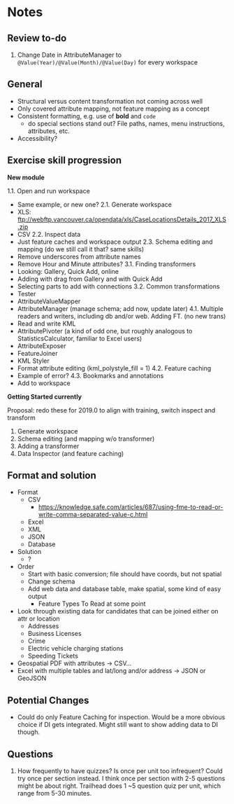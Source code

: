 # Notes

## Review to-do

1. Change Date in AttributeManager to `@Value(Year)/@Value(Month)/@Value(Day)` for every workspace

## General

- Structural versus content transformation not coming across well
- Only covered attribute mapping, not feature mapping as a concept
- Consistent formatting, e.g. use of **bold** and `code`
  - do special sections stand out? File paths, names, menu instructions, attributes, etc.
- Accessibility?

## Exercise skill progression

**New module**

1.1. Open and run workspace
- Same example, or new one?
2.1. Generate workspace
- XLS: ftp://webftp.vancouver.ca/opendata/xls/CaseLocationsDetails_2017_XLS.zip
- CSV
2.2. Inspect data
- Just feature caches and workspace output
2.3. Schema editing and mapping (do we still call it that? same skills)
- Remove underscores from attribute names
- Remove Hour and Minute attributes?
3.1. Finding transformers
- Looking: Gallery, Quick Add, online
- Adding with drag from Gallery and with Quick Add
- Selecting parts to add with connections
3.2. Common transformations
- Tester
- AttributeValueMapper
- AttributeManager (manage schema; add now, update later)
4.1. Multiple readers and writers, including db and/or web. Adding FT. (no new trans)
- Read and write KML
- AttributePivoter (a kind of odd one, but roughly analogous to StatisticsCalculator, familiar to Excel users)
- AttributeExposer
- FeatureJoiner
- KML Styler
- Format attribute editing (kml_polystyle_fill = 1)
4.2. Feature caching
- Example of error?
4.3. Bookmarks and annotations
- Add to workspace

**Getting Started currently**

Proposal: redo these for 2019.0 to align with training, switch inspect and transform

1. Generate workspace
2. Schema editing (and mapping w/o transformer)
3. Adding a transformer
4. Data Inspector (and feature caching)

## Format and solution

- Format
  - CSV
    - https://knowledge.safe.com/articles/687/using-fme-to-read-or-write-comma-separated-value-c.html
  - Excel
  - XML
  - JSON
  - Database
- Solution
  - ?
- Order
  - Start with basic conversion; file should have coords, but not spatial
  - Change schema
  - Add web data and database table, make spatial, some kind of easy output
    - Feature Types To Read at some point
- Look through existing data for candidates that can be joined either on attr or location
  - Addresses
  - Business Licenses
  - Crime
  - Electric vehicle charging stations
  - Speeding Tickets
- Geospatial PDF with attributes -> CSV...
- Excel with multiple tables and lat/long and/or address -> JSON or GeoJSON

## Potential Changes

- Could do only Feature Caching for inspection. Would be a more obvious choice if DI gets integrated. Might still want to show adding data to DI though.

## Questions

1. How frequently to have quizzes? Is once per unit too infrequent? Could try once per section instead. I think once per section with 2-5 questions might be about right. Trailhead does 1 ~5 question quiz per unit, which range from 5-30 minutes.
